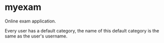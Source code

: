 myexam
======

Online exam application.

Every user has a default category, the name of this default category is the same as the user's username.
